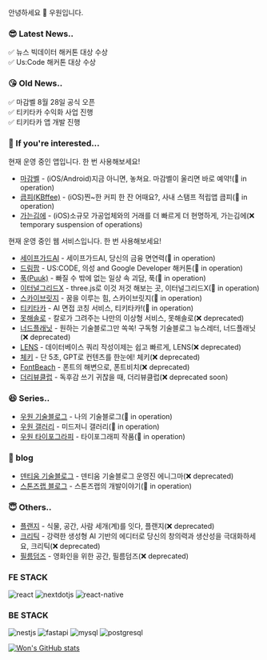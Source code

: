 안녕하세요 👏
우원입니다.

### 😎 Latest News..
✅ 뉴스 빅데이터 해커톤 대상 수상  
✅ Us:Code 해커톤 대상 수상  

### 😘 Old News..
✅ 마감벨 8월 28일 공식 오픈  
✅ 티키타카 수익화 사업 진행  
✅ 티키타카 앱 개발 진행

### 🥳 If you're interested...

현재 운영 중인 앱입니다. 한 번 사용해보세요!

- [마감벨](https://magambell.com) - (iOS/Android)지금 아니면, 놓쳐요. 마감벨이 울리면 바로 예약!(🚀 in operation)
- [큽피(KBffee)](https://github.com/thewoowon/KBffee) - (iOS)찐~한 커피 한 잔 어때요?, 사내 스탬프 적립앱 큽피(🚀 in operation)
- [가는김에](https://lululala.at) - (iOS)소규모 가공업체와의 거래를 더 빠르게 더 현명하게, 가는김에(❌ temporary suspension of operations)

현재 운영 중인 웹 서비스입니다. 한 번 사용해보세요!

- [세이프가드AI](https://sfgdai.com) - 세이프가드AI, 당신의 금융 면연력(🚀 in operation)
- [드림팜](https://dreamfarm.im) - US:CODE, 의성 and Google Developer 해커톤(🚀 in operation)
- [푹(Puuk)](https://puuk.in) - 빠질 수 밖에 없는 일상 속 괴담, 푹(🚀 in operation)
- [이터널그리드X](https://eternalgridx.com) - three.js로 이것 저것 해보는 곳, 이터널그리드X(🚀 in operation)
- [스카이브릿지](https://skybrg.io) - 꿈을 이루는 힘, 스카이브릿지(🚀 in operation)
- [티키타카](https://tikitaka.chat) - AI 면접 코칭 서비스, 티키타카!(🚀 in operation)
- [못해솔로](https://mosol.life) - 칼로가 그려주는 나만의 이상형 서비스, 못해솔로(❌ deprecated)
- [너드플래닛](https://nerdplanet.app) - 원하는 기술블로그만 쏙쏙! 구독형 기술블로그 뉴스레터, 너드플래닛(❌ deprecated)
- [LENS](https://lensql.chat) - 데이터베이스 쿼리 작성이제는 쉽고 빠르게, LENS(❌ deprecated)
- [체키](https://checky.im) - 단 5초, GPT로 컨텐츠를 한눈에! 체키(❌ deprecated)
- [FontBeach](https://fontbeach.com) - 폰트의 해변으로, 폰트비치(❌ deprecated)
- [더리뷰클럽](https://thereview.club) - 독후감 쓰기 귀찮을 때, 더리뷰클럽(❌ deprecated soon)



### 😆 Series..
- [우원 기술블로그](https://thewoowon.com) - 나의 기술블로그(🚀 in operation)
- [우원 갤러리](https://thewoowon.gallery) - 미드저니 갤러리(🚀 in operation)
- [우원 타이포그라피](https://thewoowon.studio) - 타이포그래피 작품(🚀 in operation)

### 🥸 blog
- [덴티움 기술블로그](https://dentium.tech) - 덴티움 기술블로그 운영진 에니그마(❌ deprecated)
- [스톤즈랩 블로그](https://stoneslab.blog) - 스톤즈랩의 개발이야기(🚀 in operation)

### 😇 Others..
- [플랜지](https://planzy.im) - 식물, 공간, 사람 세개(계)를 잇다, 플랜지(❌ deprecated)
- [크리틱](https://kritic.news) - 강력한 생성형 AI 기반의 에디터로 당신의 창의력과 생산성을 극대화하세요, 크리틱(❌ deprecated)
- [필름덤즈](https://filmdoms.studio) - 영화인을 위한 공간, 필름덤즈(❌ deprecated)

<h3>FE STACK</h3>
<p>
  <img alt="react" src ="https://img.shields.io/badge/react-61DAFB.svg?&style=for-the-badge&logo=react&logoColor=white"/>
  <img alt="nextdotjs" src ="https://img.shields.io/badge/nextdotjs-000000.svg?&style=for-the-badge&logo=nextdotjs&logoColor=white"/>
  <img alt="react-native" src ="https://img.shields.io/badge/reactnative-0014AD.svg?&style=for-the-badge&logo=react&logoColor=white"/>
</p>
<h3>BE STACK</h3>
<p>
<img alt="nestjs" src ="https://img.shields.io/badge/nestjs-E0234E.svg?&style=for-the-badge&logo=nestjs&logoColor=white"/>
<img alt="fastapi" src ="https://img.shields.io/badge/fastapi-000000.svg?&style=for-the-badge&logo=fastapi&logoColor=white"/>
<img alt="mysql" src ="https://img.shields.io/badge/mysql-4479A1.svg?&style=for-the-badge&logo=mysql&logoColor=white"/>
<img alt="postgresql" src ="https://img.shields.io/badge/postgresql-4169E1.svg?&style=for-the-badge&logo=postgresql&logoColor=white"/>
</p>

[![Won's GitHub stats](https://github-readme-stats.vercel.app/api?username=thewoowon)](https://github.com/anuraghazra/github-readme-stats)


